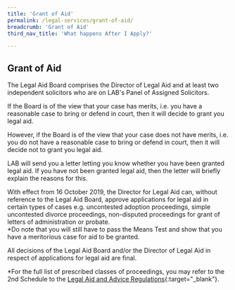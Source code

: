 ```yaml
---
title: 'Grant of Aid'
permalink: /legal-services/grant-of-aid/
breadcrumb: 'Grant of Aid'
third_nav_title: 'What happens After I Apply?'

---
```



## Grant of Aid

The Legal Aid Board comprises the Director of Legal Aid and at least two independent solicitors who are on LAB's Panel of Assigned Solicitors.

If the Board is of the view that your case has merits, i.e. you have a reasonable case to bring or defend in court, then it will decide to grant you legal aid.

However, if the Board is of the view that your case does not have merits, i.e. you do not have a reasonable case to bring or defend in court, then it will decide not to grant you legal aid.

LAB will send you a letter letting you know whether you have been granted legal aid. If you have not been granted legal aid, then the letter will briefly explain the reasons for this. 

With effect from 16 October 2019, the Director for Legal Aid can, without reference to the Legal Aid Board, approve applications for legal aid in certain types of cases e.g. uncontested adoption proceedings, simple uncontested divorce proceedings, non-disputed proceedings for grant of letters of administration or probate. <br>
*Do note that you will still have to pass the Means Test and show that you have a meritorious case for aid to be granted. 

All decisions of the Legal Aid Board and/or the Director of Legal Aid in respect of applications for legal aid are final.

*For the full list of prescribed classes of proceedings, you may refer to the 2nd Schedule to the [Legal Aid and Advice Regulations](/files/LAAR-Amended.pdf){:target="_blank"}. 